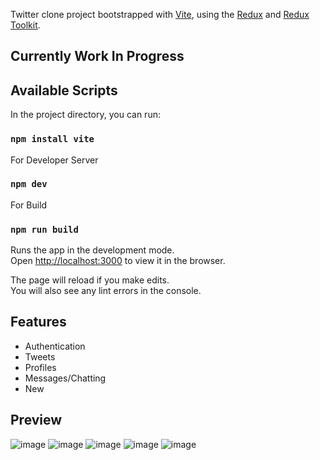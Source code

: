 Twitter clone project bootstrapped with [Vite](https://vitejs.dev/guide/), using the [Redux](https://redux.js.org/) and [Redux Toolkit](https://redux-toolkit.js.org/).

## Currently Work In Progress

## Available Scripts

In the project directory, you can run:
### `npm install vite`

For Developer Server
### `npm dev`

For Build
### `npm run build`

Runs the app in the development mode.<br />
Open [http://localhost:3000](http://localhost:3000) to view it in the browser.

The page will reload if you make edits.<br />
You will also see any lint errors in the console.

## Features
- Authentication
- Tweets
- Profiles
- Messages/Chatting
- New

## Preview

![image](https://user-images.githubusercontent.com/69034224/196448309-815a05be-adcf-4b7f-a64b-d3d3d137b2d9.png)
![image](https://user-images.githubusercontent.com/69034224/196448459-a233b99a-fd54-4afd-8b3c-77dd695e8311.png)
![image](https://user-images.githubusercontent.com/69034224/196448512-2d3624c9-8f01-420a-9d4f-7362c4288fd2.png)
![image](https://user-images.githubusercontent.com/69034224/196448569-13c362ba-7fde-4df8-92ac-b3ae04d33fe7.png)
![image](https://user-images.githubusercontent.com/69034224/196448892-59ff87a8-d052-4bda-95c5-2e84b4d83002.png)

